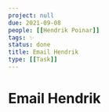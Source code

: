```yaml
---
project: null
due: 2021-09-08
people: [[Hendrik Poinar]]
tags: ✨
status: done
title: Email Hendrik
type: [[Task]]
---
```


# Email Hendrik